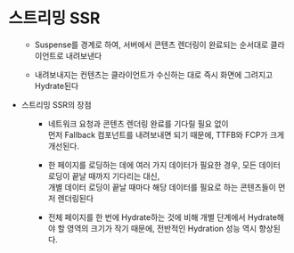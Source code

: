 ---
---

# 스트리밍 SSR

<ul>
<v-clicks>

- Suspense를 경계로 하여, 서버에서 콘텐츠 렌더링이 완료되는 순서대로 클라이언트로 내려보낸다

- 내려보내지는 컨텐츠는 클라이언트가 수신하는 대로 즉시 화면에 그려지고 Hydrate된다

</v-clicks>

<li v-click="3">
  스트리밍 SSR의 장점

<ul>
<v-clicks at="4">

- 네트워크 요청과 콘텐츠 렌더링 완료를 기다릴 필요 없이<br>먼저 Fallback 컴포넌트를 내려보내면 되기 때문에, TTFB와 FCP가 크게 개선된다.

- 한 페이지를 로딩하는 데에 여러 가지 데이터가 필요한 경우, 모든 데이터 로딩이 끝날 때까지 기다리는 대신,<br>개별 데이터 로딩이 끝날 때마다 해당 데이터를 필요로 하는 콘텐츠들이 먼저 렌더링된다

- 전체 페이지를 한 번에 Hydrate하는 것에 비해 개별 단계에서 Hydrate해야 할 영역의 크기가 작기 때문에, 전반적인 Hydration 성능 역시 향상된다.

</v-clicks>
</ul>
</li>
</ul>

<!--
스트리밍 SSR이 어떻게 동작하는지를 좀 더 자세히 살펴보겠습니다.

스트리밍 SSR은 Suspense를 경계로 하여, 콘텐츠 렌더링이 완료되는 순서대로
렌더링의 결과물, 즉 HTML을 클라이언트로 내려보냅니다.

이렇게 내려보내진 컨텐츠는 클라이언트가 수신하는 대로 즉시 화면에 그려지고, Hydrate됩니다.

이런 스트리밍 SSR의 동작 방식은 다양한 장점을 가지고 있는데요,

먼저 네트워크 요청과 콘텐츠 렌더링 완료를 기다릴 필요 없이 먼저 Fallback 컴포넌트를
내려보내면 되기 때문에, TTFB와 FCP가 크게 개선됩니다.

또한 한 페이지를 로딩하는 데에 여러 가지 데이터가 필요한 경우, 모든 데이터 로딩이
끝날 때까지 기다리는 대신 개별 데이터 로딩이 끝날 때마다 해당 데이터를 필요로 하는
콘텐츠들만 먼저 렌더링해서 클라이언트로 전달해줄 수 있습니다.

그리고 Hydration 역시 전체 페이지를 한 번에 Hydrate하는 것에 비해서 개별 단계에서
Hydrate해야 할 영역의 크기가 Suspense에 의해 분리되어 상대적으로 매우 작기 때문에,
전반적인 Hydration 성능 역시 향상됩니다.
-->
